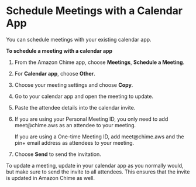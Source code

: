 # Schedule Meetings with a Calendar App<a name="chime-scheduling-calendar-app"></a>

You can schedule meetings with your existing calendar app\.

**To schedule a meeting with a calendar app**

1. From the Amazon Chime app, choose **Meetings**, **Schedule a Meeting**\.

1. For **Calendar app**, choose **Other**\.

1. Choose your meeting settings and choose **Copy**\.

1. Go to your calendar app and open the meeting to update\.

1. Paste the attendee details into the calendar invite\.

1. If you are using your Personal Meeting ID, you only need to add meet@chime\.aws as an attendee to your meeting\.

   If you are using a One\-time Meeting ID, add meet@chime\.aws and the pin\+ email address as attendees to your meeting\.

1. Choose **Send** to send the invitation\.

To update a meeting, update in your calendar app as you normally would, but make sure to send the invite to all attendees\. This ensures that the invite is updated in Amazon Chime as well\.